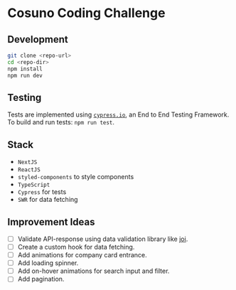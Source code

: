 # Cosuno Coding Challenge

## Development

```bash
git clone <repo-url>
cd <repo-dir>
npm install
npm run dev
```

## Testing

Tests are implemented using [`cypress.io`](https://www.cypress.io/), an End to End Testing Framework. To build and run tests: `npm run test`.

## Stack

- `NextJS`
- `ReactJS`
- `styled-components` to style components
- `TypeScript`
- `Cypress` for tests
- `SWR` for data fetching

## Improvement Ideas

- [ ] Validate API-response using data validation library like [joi](https://joi.dev/).
- [ ] Create a custom hook for data fetching.
- [ ] Add animations for company card entrance.
- [ ] Add loading spinner.
- [ ] Add on-hover animations for search input and filter.
- [ ] Add pagination.
